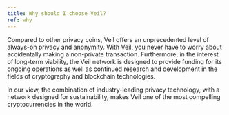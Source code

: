 ```yaml
---
title: Why should I choose Veil?
ref: why
---
```

Compared to other privacy coins, Veil offers an unprecedented level of always-on privacy and anonymity. With Veil, you never have to worry about accidentally making a non-private transaction. Furthermore, in the interest of long-term viability, the Veil network is designed to provide funding for its ongoing operations as well as continued research and development in the fields of cryptography and blockchain technologies.

In our view, the combination of industry-leading privacy technology, with a network designed for sustainability, makes Veil one of the most compelling cryptocurrencies in the world.
